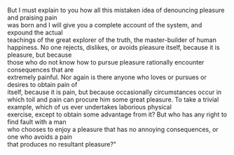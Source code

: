 But I must explain to you how all this mistaken idea of denouncing pleasure and praising pain  
was born and I will give you a complete account of the system, and expound the actual  
teachings of the great explorer of the truth, the master-builder of human happiness. 
 No one rejects, dislikes, or avoids pleasure itself, because it is pleasure, but because  
 those who do not know how to pursue pleasure rationally encounter consequences that are  
 extremely painful. Nor again is there anyone who loves or pursues or desires to obtain  pain of  
 itself, because it is pain, but because occasionally circumstances occur in which toil and pain can procure 
  him some great pleasure. To take a trivial example, which of us ever undertakes laborious physical  
  exercise, except to obtain some advantage from it? But who has any right to find fault with a man  
  who chooses to enjoy a pleasure that has no annoying consequences, or one who avoids a pain  
  that produces no resultant pleasure?"